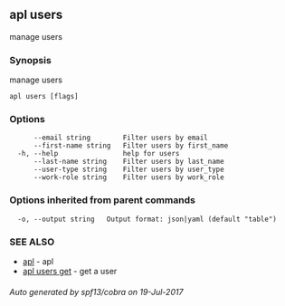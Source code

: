 ## apl users

manage users

### Synopsis


manage users

```
apl users [flags]
```

### Options

```
      --email string        Filter users by email
      --first-name string   Filter users by first_name
  -h, --help                help for users
      --last-name string    Filter users by last_name
      --user-type string    Filter users by user_type
      --work-role string    Filter users by work_role
```

### Options inherited from parent commands

```
  -o, --output string   Output format: json|yaml (default "table")
```

### SEE ALSO
* [apl](apl.md)	 - apl
* [apl users get](apl_users_get.md)	 - get a user

###### Auto generated by spf13/cobra on 19-Jul-2017
